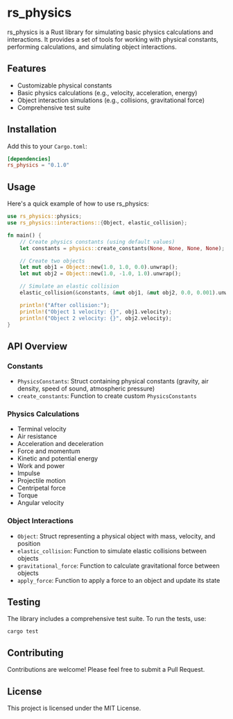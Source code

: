 # rs_physics

rs_physics is a Rust library for simulating basic physics calculations and interactions. It provides a set of tools for working with physical constants, performing calculations, and simulating object interactions.

## Features

- Customizable physical constants
- Basic physics calculations (e.g., velocity, acceleration, energy)
- Object interaction simulations (e.g., collisions, gravitational force)
- Comprehensive test suite

## Installation

Add this to your `Cargo.toml`:

```toml
[dependencies]
rs_physics = "0.1.0"
```

## Usage

Here's a quick example of how to use rs_physics:

```rust
use rs_physics::physics;
use rs_physics::interactions::{Object, elastic_collision};

fn main() {
    // Create physics constants (using default values)
    let constants = physics::create_constants(None, None, None, None);

    // Create two objects
    let mut obj1 = Object::new(1.0, 1.0, 0.0).unwrap();
    let mut obj2 = Object::new(1.0, -1.0, 1.0).unwrap();

    // Simulate an elastic collision
    elastic_collision(&constants, &mut obj1, &mut obj2, 0.0, 0.001).unwrap();

    println!("After collision:");
    println!("Object 1 velocity: {}", obj1.velocity);
    println!("Object 2 velocity: {}", obj2.velocity);
}
```

## API Overview

### Constants

- `PhysicsConstants`: Struct containing physical constants (gravity, air density, speed of sound, atmospheric pressure)
- `create_constants`: Function to create custom `PhysicsConstants`

### Physics Calculations

- Terminal velocity
- Air resistance
- Acceleration and deceleration
- Force and momentum
- Kinetic and potential energy
- Work and power
- Impulse
- Projectile motion
- Centripetal force
- Torque
- Angular velocity

### Object Interactions

- `Object`: Struct representing a physical object with mass, velocity, and position
- `elastic_collision`: Function to simulate elastic collisions between objects
- `gravitational_force`: Function to calculate gravitational force between objects
- `apply_force`: Function to apply a force to an object and update its state

## Testing

The library includes a comprehensive test suite. To run the tests, use:

```
cargo test
```

## Contributing

Contributions are welcome! Please feel free to submit a Pull Request.

## License

This project is licensed under the MIT License.
